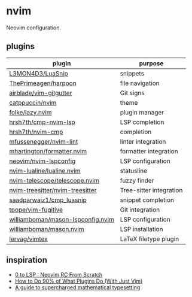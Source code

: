 # nvim

Neovim configuration. 

## plugins 

| plugin | purpose |
| --- | --- |
| [L3MON4D3/LuaSnip](https://github.com/L3MON4D3/LuaSnip) | snippets |
| [ThePrimeagen/harpoon](https://github.com/ThePrimeagen/harpoon) | file navigation |
| [airblade/vim-gitgutter](https://github.com/airblade/vim-gitgutter) | Git signs |
| [catppuccin/nvim](https://github.com/catppuccin/nvim) | theme |
| [folke/lazy.nvim](https://github.com/folke/lazy.nvim) | plugin manager |
| [hrsh7th/cmp-nvim-lsp](https://github.com/hrsh7th/cmp-nvim-lsp) | LSP completion |
| [hrsh7th/nvim-cmp](https://github.com/hrsh7th/nvim-cmp) | completion |
| [mfussenegger/nvim-lint](https://github.com/mfussenegger/nvim-lint) | linter integration |
| [mhartington/formatter.nvim](https://github.com/mhartington/formatter.nvim) | formatter integration |
| [neovim/nvim-lspconfig](https://github.com/neovim/nvim-lspconfig) | LSP configuration |
| [nvim-lualine/lualine.nvim](https://github.com/nvim-lualine/lualine.nvim) | statusline |
| [nvim-telescope/telescope.nvim](https://github.com/nvim-telescope/telescope.nvim) | fuzzy finder |
| [nvim-treesitter/nvim-treesitter](https://github.com/nvim-treesitter/nvim-treesitter) | Tree-sitter integration |
| [saadparwaiz1/cmp_luasnip](https://github.com/saadparwaiz1/cmp_luasnip) | snippet completion |
| [tpope/vim-fugitive](https://github.com/tpope/vim-fugitive) | Git integration |
| [williamboman/mason-lspconfig.nvim](https://github.com/williamboman/mason-lspconfig.nvim) | LSP configuration |
| [williamboman/mason.nvim](https://github.com/williamboman/mason.nvim) | LSP installation |
| [lervag/vimtex](https://github.com/lervag/vimtex) | LaTeX filetype plugin | 

## inspiration
 - [0 to LSP : Neovim RC From Scratch](https://youtu.be/w7i4amO_zaE)
 - [How to Do 90% of What Plugins Do (With Just Vim)](https://www.youtube.com/watch?v=XA2WjJbmmoM)
 - [A guide to supercharged mathematical typesetting](https://ejmastnak.com/tutorials/vim-latex/intro/)

